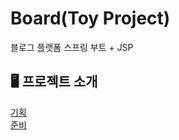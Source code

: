# Board(Toy Project)
블로그 플랫폼
스프링 부트 + JSP 

## 🖥️ 프로젝트 소개
<a href="https://velog.io/@han_ej_93/%EB%B8%94%EB%A1%9C%EA%B7%B8-%ED%94%8C%EB%9E%AB%ED%8F%BC%EA%B8%B0%ED%9A%8D-%EB%AA%A9%ED%91%9C%EC%84%A4%EC%A0%95" >기획</a><br>
<a href="https://velog.io/@han_ej_93/%EB%B8%94%EB%A1%9C%EA%B7%B8-%ED%94%8C%EB%9E%AB%ED%8F%BC%EC%A4%80%EB%B9%84" >준비</a>
 

